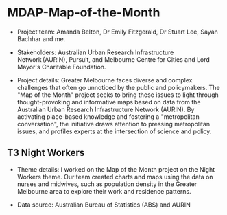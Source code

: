 # MDAP-Map-of-the-Month

- Project team: Amanda Belton, Dr Emily Fitzgerald, Dr Stuart Lee, Sayan Bachhar and me.

- Stakeholders: Australian Urban Research Infrastructure Network (AURIN), Pursuit, and Melbourne Centre for Cities and Lord Mayor's Charitable Foundation.
 
-	Project details: Greater Melbourne faces diverse and complex challenges that often go unnoticed by the public and policymakers. The "Map of the Month" project seeks to bring these issues to light through thought-provoking and informative maps based on data from the Australian Urban Research Infrastructure Network (AURIN). By activating place-based knowledge and fostering a "metropolitan conversation", the initiative draws attention to pressing metropolitan issues, and profiles experts at the intersection of science and policy.

## T3 Night Workers

- Theme details: I worked on the Map of the Month project on the Night Workers theme. Our team created charts and maps using the data on nurses and midwives, such as population density in the Greater Melbourne area to explore their work and residence patterns. 

-	Data source: Australian Bureau of Statistics (ABS) and AURIN
